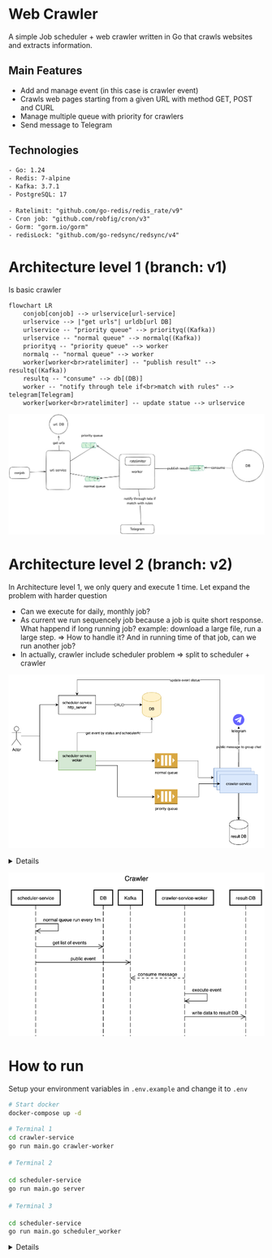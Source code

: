 # Web Crawler

A simple Job scheduler + web crawler written in Go that crawls websites and extracts information.

## Main Features

- Add and manage event (in this case is crawler event)
- Crawls web pages starting from a given URL with method GET, POST and CURL
- Manage multiple queue with priority for crawlers
- Send message to Telegram

## Technologies

```
- Go: 1.24
- Redis: 7-alpine
- Kafka: 3.7.1
- PostgreSQL: 17

- Ratelimit: "github.com/go-redis/redis_rate/v9"
- Cron job: "github.com/robfig/cron/v3"
- Gorm: "gorm.io/gorm"
- redisLock: "github.com/go-redsync/redsync/v4"
```

# Architecture level 1 (branch: v1)

Is basic crawler 

```mermaid
flowchart LR
    conjob[conjob] --> urlservice[url-service]
    urlservice --> |"get urls"| urldb[url DB]
    urlservice -- "priority queue" --> priorityq((Kafka))
    urlservice -- "normal queue" --> normalq((Kafka))
    priorityq -- "priority queue" --> worker
    normalq -- "normal queue" --> worker
    worker[worker<br>ratelimiter] -- "publish result" --> resultq((Kafka))
    resultq -- "consume" --> db[(DB)]
    worker -- "notify through tele if<br>match with rules" --> telegram[Telegram]
    worker[worker<br>ratelimiter] -- update statue --> urlservice
```

![alt text](docs/design1.png)

# Architecture level 2 (branch: v2)

In Architecture level 1, we only query and execute 1 time. Let expand the problem with harder question
- Can we execute for daily, monthly job?
- As current we run sequencely job because a job is quite short response. What happend if long running job? example: download a large file, run a large step. => How to handle it? And in running time of that job, can we run another job?
- In actually, crawler include scheduler problem => split to scheduler + crawler


![alt text](docs/design.png)

<details>

```txt
title Crawler
sequenceDiagram
    participant scheduler-service
    participant DB
    participant Kafka
    participant crawler-service-woker
    participant result-DB

    scheduler-service ->> scheduler-service: normal queue run every 1m
    scheduler-service ->> DB: get list of events
    scheduler-service ->> Kafka: public event
    crawler-service-woker -->> Kafka: consume message
    
    crawler-service-woker ->> crawler-service-woker: execute event
    crawler-service-woker ->> result-DB: write data to result DB
```
</details>

![alt text](docs/sequence.png)

# How to run

Setup your environment variables in `.env.example` and change it to `.env`

```bash
# Start docker
docker-compose up -d
```

```bash
# Terminal 1
cd crawler-service
go run main.go crawler-worker

# Terminal 2

cd scheduler-service
go run main.go server

# Terminal 3

cd scheduler-service
go run main.go scheduler_worker

```

<details>

# 1. Create new bot and get token

![alt text](docs/create_bot.png)
![alt text](docs/create_group_chat.png)

# 2. Run command to get chat Id

```bash
curl -s https://api.telegram.org/bot${TOKEN}/getUpdates
```

![alt text](docs/tele_message.png)

# 3. Worker consumer message example

```txt
publish to crawler queue: normal, request: curl --location 'https://m.cafef.vn/du-lieu/Ajax/ajaxgoldprice.ashx?index=11' --header 'Accept: */*' --header 'Accept-Language: en-US,en;q=0.9,vi;q=0.8' --header 'Connection: keep-alive' --header 'Referer: https://m.cafef.vn/du-lieu/gia-vang-hom-nay/trong-nuoc.chn' --header 'Sec-Fetch-Dest: empty' --header 'Sec-Fetch-Mode: cors' --header 'Sec-Fetch-Site: same-origin' --header 'User-Agent: Mozilla/5.0 (Macintosh; Intel Mac OS X 10_15_7) AppleWebKit/537.36 (KHTML, like Gecko) Chrome/135.0.0.0 Safari/537.36 Edg/135.0.0.0' --header 'sec-ch-ua: "Microsoft Edge";v="135", "Not-A.Brand";v="8", "Chromium";v="135"' --header 'sec-ch-ua-mobile: ?0' --header 'sec-ch-ua-platform: "macOS"' --header 'Cookie: _ga=GA1.2.1174992577.1733489327; _ga_860L8F5EZP=GS1.1.1740282133.10.0.1740282328.0.0.0; ASP.NET_SessionId=wnors2tpgmcb0lwvqwebtsf5; favorite_stocks_state=1'
```
</details>
